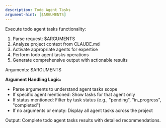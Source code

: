 ```yaml
---
description: Todo Agent Tasks
argument-hint: [$ARGUMENTS]
---
```


Execute todo agent tasks functionality:

1. Parse request: $ARGUMENTS
2. Analyze project context from CLAUDE.md
3. Activate appropriate agents for expertise
4. Perform todo agent tasks operations
5. Generate comprehensive output with actionable results

Arguments: $ARGUMENTS

**Argument Handling Logic:**
- Parse arguments to understand agent tasks scope
- If specific agent mentioned: Show tasks for that agent only
- If status mentioned: Filter by task status (e.g., "pending", "in_progress", "completed")
- If no arguments or empty: Display all agent tasks across the project

Output: Complete todo agent tasks results with detailed recommendations.
